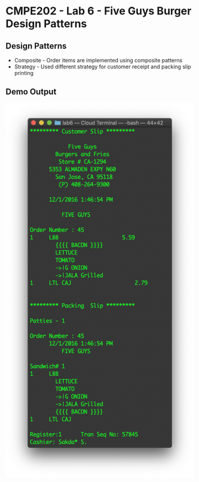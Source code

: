 # CMPE202 - Lab 6 - Five Guys Burger Design Patterns

## Design Patterns
- Composite - Order items are implemented using composite patterns
- Strategy - Used different strategy for customer receipt and packing slip printing

## Demo Output

![five-guys-burger-design-patterns](https://github.com/shivamwaghela/cmpe202/blob/master/lab6/output/five-guys-burger-design-patterns.png)
